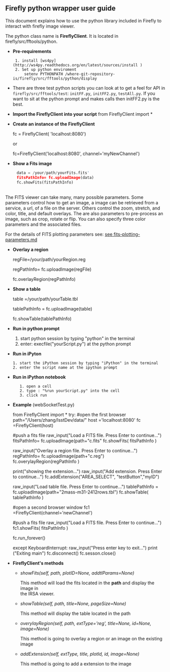 

## Firefly python wrapper user guide ##

This document explains how to use the python library included in Firefly to interact with firefly image viewer. 

The python class name is **FireflyClient**.  It is located in firefly/src/fftools/python.   

 -  **Pre-requirements**

		 1. install [ws4py](http://ws4py.readthedocs.org/en/latest/sources/install )
		 2. Set up python enviroment
			 setenv PYTHONPATH /where-git-repository-is/firefly/src/fftools/python/display
	
	
	
 - There are three test python scripts you can look at to get a feel for API in `firefly/src/fftools/test`:  `initFF.py`, `initFF2.py`, `testAll.py`.  If you want to sit at the python prompt and makes calls then initFF2.py is the best.

 - **Import the FireflyClient into your script**
   from FireflyClient import *
   

 - **Create an instance of the FireflyClient**
 
      fc = FireflyClient( 'localhost:8080')
      
      or 
      
      fc=FireflyClient('localhost:8080', channel='myNewChannel')
 

 - **Show a Fits image**
 
 ```python
      data = /your/path/yourFits.fits'
      fitsPathInfo= fc.uploadImage(data)
      fc.showFits(fitsPathInfo)
```   
  
 <br> 
The FITS viewer can take many, many possible parameters.  Some parameters control how to get an image, a image can be retrieved from a service, a url, of a file on the server.
Others control the zoom, stretch, and color, title, and default overlays. The are also parameters to pre-process an image, such as crop, rotate or flip. 
You can also specify three color parameters and the associated files.

For the details of FITS plotting parameters see: [see fits-plotting-parameters.md](fits-plotting-parameters.md)
      

 - **Overlay a region**
 
     regFile=/your/path/yourRegion.reg
     
     regPathInfo= fc.uploadImage(regFile)
     
     fc.overlayRegion(regPathInfo)


 - **Show a table**
 
     table =/your/path/yourTable.tbl
     
     tablePathInfo = fc.uploadImage(table)
     
     fc.showTable(tablePathInfo)

 - **Run in python prompt**
 
      1. start python session by typing "python" in the terminal
      2. enter: execfile("yourScript.py") at the python prompt

 - **Run in iPyton**
 
       1. start the iPython session by typing "iPython" in the terminal
       2. enter the script name at the ipython prompt

 - **Run in iPython notebook**
 
          1. open a cell
          2. type : "%run yourScript.py" into the cell
          3. click run


 - **Example** (webSocketTest.py) 




    
    from FireflyClient import *
    try:
      #open the first browser
      path="/Users/zhang/lsstDev/data/"
      host ='localhost:8080'
      fc =FireflyClient(host)

	
	  #push a fits file
      raw_input("Load a FITS file.   Press Enter to continue...")
      fitsPathInfo= fc.uploadImage(path+"c.fits"
      fc.showFits( fitsPathInfo )

      raw_input("Overlay a region file.   Press Enter to continue...")
      regPathInfo= fc.uploadImage(path+"c.reg")
      fc.overylayRegion(regPathInfo )
    

      print("showing the extension...")
      raw_input("Add extension.   Press Enter to continue...")
      fc.addExtension("AREA_SELECT", "testButton","myID")

      raw_input("Load table file.   Press Enter to continue...")
      tablePathInfo = fc.uploadImage(path+"2mass-m31-2412rows.tbl")
      fc.showTable( tablePathInfo )

      #open a second browser window
      fc1 =FireflyClient(channel='newChannel')

      #push a fits file
      raw_input("Load a FITS file.   Press Enter to continue...")
      fc1.showFits( fitsPathInfo )

      fc.run_forever()

    except KeyboardInterrupt:
        raw_input("Press enter key to exit...")
        print ("Exiting main")
        fc.disconnect()
        fc.sesson.close()

    

 - **FireflyClient's methods**
 
		 
     - *showFits(self, path, plotID=None, addtlParams=None)* 
     	 
       This method will load the fits located in the **path** and display the image in  
   the IRSA viewer.
      	 
     - *showTable(self, path, title=None, pageSize=None)*
     
         This method will display the table located in the path 
           
      
     - *overylayRegion(self, path,  extType='reg', title=None, id=None, image=None)*
     
         This method is going to overlay a region or an image on the existing image
     
    - *addExtension(self, extType, title, plotId, id, image=None)*
    
	    This method is going to add a extension to the image

